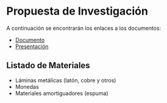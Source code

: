 # Propuesta de Investigación 

A continuación se encontrarán los enlaces a los documentos:
- [Documento](https://es.overleaf.com/read/brbsznrvhrhs)
- [Presentación](https://correouisedu-my.sharepoint.com/:p:/g/personal/angelica2200801_correo_uis_edu_co/ERaymYlKtN5KorzJqJkk2_IBwlvxaSQT8hs54NZjwvoxaw?e=vyT0EV)

## Listado de Materiales
- Láminas metálicas (latón, cobre y otros)
- Monedas
- Materiales amortiguadores (espuma)
